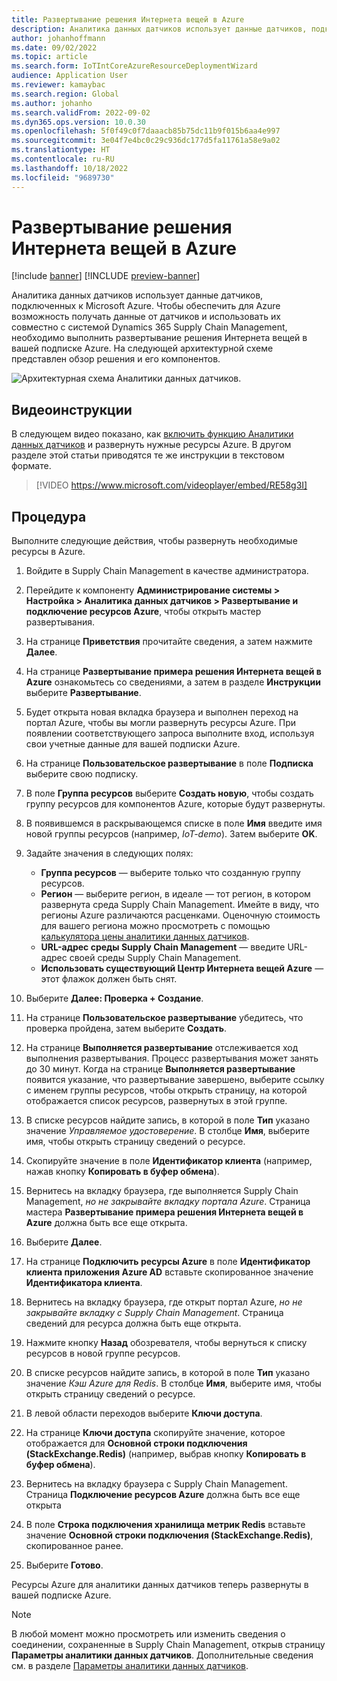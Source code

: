 ```yaml
---
title: Развертывание решения Интернета вещей в Azure
description: Аналитика данных датчиков использует данные датчиков, подключенных к Microsoft Azure. В этой статье объясняется, как выполнить развертывание решения Интернета вещей в вашей подписке Azure.
author: johanhoffmann
ms.date: 09/02/2022
ms.topic: article
ms.search.form: IoTIntCoreAzureResourceDeploymentWizard
audience: Application User
ms.reviewer: kamaybac
ms.search.region: Global
ms.author: johanho
ms.search.validFrom: 2022-09-02
ms.dyn365.ops.version: 10.0.30
ms.openlocfilehash: 5f0f49c0f7daaacb85b75dc11b9f015b6aa4e997
ms.sourcegitcommit: 3e04f7e4bc0c29c936dc177d5fa11761a58e9a02
ms.translationtype: HT
ms.contentlocale: ru-RU
ms.lasthandoff: 10/18/2022
ms.locfileid: "9689730"
---
```

# <a name="deploy-an-iot-solution-on-azure"></a>Развертывание решения Интернета вещей в Azure

[!include [banner](../includes/banner.md)]
[!INCLUDE [preview-banner](../includes/preview-banner.md)]
<!-- KFM: Preview until further notice -->

Аналитика данных датчиков использует данные датчиков, подключенных к Microsoft Azure. Чтобы обеспечить для Azure возможность получать данные от датчиков и использовать их совместно с системой Dynamics 365 Supply Chain Management, необходимо выполнить развертывание решения Интернета вещей в вашей подписке Azure. На следующей архитектурной схеме представлен обзор решения и его компонентов.

![Архитектурная схема Аналитики данных датчиков.](media/sdi-architecture.png "Архитектурная схема Аналитики данных датчиков")

## <a name="video-instructions"></a>Видеоинструкции

В следующем видео показано, как [включить функцию Аналитики данных датчиков](sdi-enable-feature.md) и развернуть нужные ресурсы Azure. В другом разделе этой статьи приводятся те же инструкции в текстовом формате.

> [!VIDEO https://www.microsoft.com/videoplayer/embed/RE58g3I]

## <a name="procedure"></a>Процедура

Выполните следующие действия, чтобы развернуть необходимые ресурсы в Azure.

1. Войдите в Supply Chain Management в качестве администратора.
1. Перейдите к компоненту **Администрирование системы \> Настройка \> Аналитика данных датчиков \> Развертывание и подключение ресурсов Azure**, чтобы открыть мастер развертывания.
1. На странице **Приветствия** прочитайте сведения, а затем нажмите **Далее**.
1. На странице **Развертывание примера решения Интернета вещей в Azure** ознакомьтесь со сведениями, а затем в разделе **Инструкции** выберите **Развертывание**.
1. Будет открыта новая вкладка браузера и выполнен переход на портал Azure, чтобы вы могли развернуть ресурсы Azure. При появлении соответствующего запроса выполните вход, используя свои учетные данные для вашей подписки Azure.
1. На странице **Пользовательское развертывание** в поле **Подписка** выберите свою подписку.
1. В поле **Группа ресурсов** выберите **Создать новую**, чтобы создать группу ресурсов для компонентов Azure, которые будут развернуты.
1. В появившемся в раскрывающемся списке в поле **Имя** введите имя новой группы ресурсов (например, *IoT-demo*). Затем выберите **OK**.
1. Задайте значения в следующих полях:

    - **Группа ресурсов** — выберите только что созданную группу ресурсов.
    - **Регион** — выберите регион, в идеале — тот регион, в котором развернута среда Supply Chain Management. Имейте в виду, что регионы Azure различаются расценками. Оценочную стоимость для вашего региона можно просмотреть с помощью [калькулятора цены аналитики данных датчиков](https://azure.com/e/c36c4947ebff4215b2e62590c2a24c68).
    - **URL-адрес среды Supply Chain Management** — введите URL-адрес своей среды Supply Chain Management.
    - **Использовать существующий Центр Интернета вещей Azure** — этот флажок должен быть снят.

1. Выберите **Далее: Проверка + Создание**.
1. На странице **Пользовательское развертывание** убедитесь, что проверка пройдена, затем выберите **Создать**.
1. На странице **Выполняется развертывание** отслеживается ход выполнения развертывания. Процесс развертывания может занять до 30 минут. Когда на странице **Выполняется развертывание** появится указание, что развертывание завершено, выберите ссылку с именем группы ресурсов, чтобы открыть страницу, на которой отображается список ресурсов, развернутых в этой группе.
1. В списке ресурсов найдите запись, в которой в поле **Тип** указано значение *Управляемое удостоверение*. В столбце **Имя**, выберите имя, чтобы открыть страницу сведений о ресурсе.
1. Скопируйте значение в поле **Идентификатор клиента** (например, нажав кнопку **Копировать в буфер обмена**).
1. Вернитесь на вкладку браузера, где выполняется Supply Chain Management, *но не закрывайте вкладку портала Azure*. Страница мастера **Развертывание примера решения Интернета вещей в Azure** должна быть все еще открыта. 
1. Выберите **Далее**.
1. На странице **Подключить ресурсы Azure** в поле **Идентификатор клиента приложения Azure AD** вставьте скопированное значение **Идентификатора клиента**.
1. Вернитесь на вкладку браузера, где открыт портал Azure, *но не закрывайте вкладку с Supply Chain Management*. Страница сведений для ресурса должна быть еще открыта.
1. Нажмите кнопку **Назад** обозревателя, чтобы вернуться к списку ресурсов в новой группе ресурсов.
1. В списке ресурсов найдите запись, в которой в поле **Тип** указано значение *Кэш Azure для Redis*. В столбце **Имя**, выберите имя, чтобы открыть страницу сведений о ресурсе.
1. В левой области переходов выберите **Ключи доступа**.
1. На странице **Ключи доступа** скопируйте значение, которое отображается для **Основной строки подключения (StackExchange.Redis)** (например, выбрав кнопку **Копировать в буфер обмена**).
1. Вернитесь на вкладку браузера с Supply Chain Management. Страница **Подключение ресурсов Azure** должна быть все еще открыта
1. В поле **Строка подключения хранилища метрик Redis** вставьте значение **Основной строки подключения (StackExchange.Redis)**, скопированное ранее.
1. Выберите **Готово**.

Ресурсы Azure для аналитики данных датчиков теперь развернуты в вашей подписке Azure.

> [!NOTE]
> В любой момент можно просмотреть или изменить сведения о соединении, сохраненные в Supply Chain Management, открыв страницу **Параметры аналитики данных датчиков**. Дополнительные сведения см. в разделе [Параметры аналитики данных датчиков](sdi-parameters.md).
